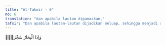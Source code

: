 ```yaml
---
title: "At-Takwir - 6"
no: 6
translation: "dan apabila lautan dipanaskan,"
tafsir: "Dan apabila lautan-lautan dijadikan meluap, sehingga menjadi satu, kemudian menyala dengan kobaran api yang tadinya terpendam di bawah bumi tersebut.\n\nSetelah Allah menerangkan beberapa peristiwa yang menjadi permulaan hancurnya alam semesta dan matinya semua makhluk yang berada di atasnya, maka Allah menjelaskan apa yang terjadi setelah itu tentang kebangkitan."
---
```


وَاِذَا الْبِحَارُ سُجِّرَتْۖ

